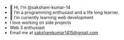 - 👋 Hi, I’m @saksham-kumar-14
- 👀 I’m a programming enthusiast and a life long learner. 
- 🌱 I’m currently learning web development 
- I love working on side projects
- Web 3 enthusiast
- Email me at sakshamkumar1415@gmail.com
<!---
saksham-kumar-14/saksham-kumar-14 is a ✨ special ✨ repository because its `README.md` (this file) appears on your GitHub profile.
You can click the Preview link to take a look at your changes.
--->
